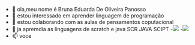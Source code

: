 - 👋 ola,meu nome é Bruna Eduarda De Oliveira Panosso
- 👀 estou interessado em aprender linguagem de programação
- 🌱 estou colaborando com as aulas de pensamentos coputacional
- 💞️ ja apremdia as linguagens de scratch e java SCR JAVA SCIPT
-![](https://img.shields.io/badge/Scratch-4D97FF?style=for-the-badge&logo=Scratch&logoColor=white)
-![](https://img.shields.io/badge/JavaScript-323330?style=for-the-badge&logo=javascript&logoColor=F7DF1E)
- 📫 voce

<!---
Brunaeduardadeoliveirapanosso/Brunaeduardadeoliveirapanosso is a ✨ special ✨ repository because its `README.md` (this file) appears on your GitHub profile.
You can click the Preview link to take a look at your changes.
--->
